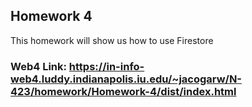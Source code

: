 ## Homework 4

This homework will show us how to use Firestore

### Web4 Link: https://in-info-web4.luddy.indianapolis.iu.edu/~jacogarw/N-423/homework/Homework-4/dist/index.html 